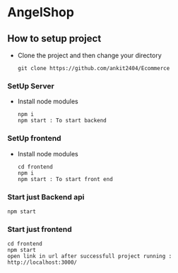 # AngelShop

## How to setup project

- Clone the project and then change your directory
  ```
  git clone https://github.com/ankit2404/Ecommerce
  ```

### SetUp Server

- Install node modules
  ```
  npm i
  npm start : To start backend
  ```

### SetUp frontend

- Install node modules
  ```
  cd frontend
  npm i
  npm start : To start front end
  ```

### Start just Backend api

```
npm start
```

### Start just frontend

```
cd frontend
npm start
open link in url after successfull project running : http://localhost:3000/
```

